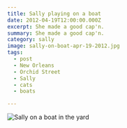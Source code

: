 ```yaml
---
title: Sally playing on a boat
date: 2012-04-19T12:00:00.000Z
excerpt: She made a good cap'n.
summary: She made a good cap'n.
category: sally
image: sally-on-boat-apr-19-2012.jpg
tags:
  - post 
  - New Orleans
  - Orchid Street
  - Sally
  - cats
  - boats

---
```


![Sally on a boat in the yard](/static/img/sally/sally-on-boat-apr-19-2012.jpg "Sally on a boat in the yard")